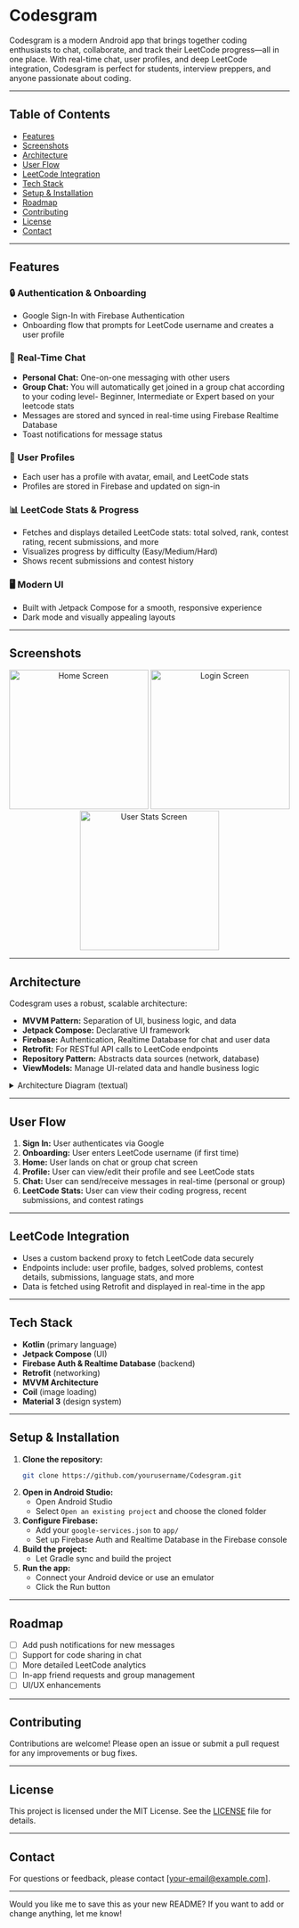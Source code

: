 # Codesgram

Codesgram is a modern Android app that brings together coding enthusiasts to chat, collaborate, and track their LeetCode progress—all in one place. With real-time chat, user profiles, and deep LeetCode integration, Codesgram is perfect for students, interview preppers, and anyone passionate about coding.

---

## Table of Contents

- [Features](#features)
- [Screenshots](#screenshots)
- [Architecture](#architecture)
- [User Flow](#user-flow)
- [LeetCode Integration](#leetcode-integration)
- [Tech Stack](#tech-stack)
- [Setup & Installation](#setup--installation)
- [Roadmap](#roadmap)
- [Contributing](#contributing)
- [License](#license)
- [Contact](#contact)

---

## Features

### 🔒 Authentication & Onboarding
- Google Sign-In with Firebase Authentication
- Onboarding flow that prompts for LeetCode username and creates a user profile

### 💬 Real-Time Chat
- **Personal Chat:** One-on-one messaging with other users
- **Group Chat:** You will automatically get joined in a group chat according to your coding level- Beginner, Intermediate or Expert based on your leetcode stats
-  Messages are stored and synced in real-time using Firebase Realtime Database
- Toast notifications for message status

### 👤 User Profiles
- Each user has a profile with avatar, email, and LeetCode stats
- Profiles are stored in Firebase and updated on sign-in

### 📊 LeetCode Stats & Progress
- Fetches and displays detailed LeetCode stats: total solved, rank, contest rating, recent submissions, and more
- Visualizes progress by difficulty (Easy/Medium/Hard)
- Shows recent submissions and contest history

### 🖥️ Modern UI
- Built with Jetpack Compose for a smooth, responsive experience
- Dark mode and visually appealing layouts

---

## Screenshots

<!-- Add screenshots of your app here -->
<p align="center">
  <img src="assets/screens/home_screen.png" alt="Home Screen" width="250"/>
  <img src="assets/screens/login_screen.png" alt="Login Screen" width="250"/>
  <img src="assets/screens/user_stats_screen.png" alt="User Stats Screen" width="250"/>
  <!-- Add more screenshots as needed -->
</p>

---

## Architecture

Codesgram uses a robust, scalable architecture:

- **MVVM Pattern:** Separation of UI, business logic, and data
- **Jetpack Compose:** Declarative UI framework
- **Firebase:** Authentication, Realtime Database for chat and user data
- **Retrofit:** For RESTful API calls to LeetCode endpoints
- **Repository Pattern:** Abstracts data sources (network, database)
- **ViewModels:** Manage UI-related data and handle business logic

<details>
<summary>Architecture Diagram (textual)</summary>

```
[UI (Jetpack Compose)]
      |
[ViewModel (LeetCodeStatsViewModel, UserProfileViewModel)]
      |
[Repository (LeetCodeRepository)]
      |
[Remote API (LeetCodeApiService)]   [Firebase (Auth, Realtime DB)]
```
</details>

---

## User Flow

1. **Sign In:** User authenticates via Google
2. **Onboarding:** User enters LeetCode username (if first time)
3. **Home:** User lands on chat or group chat screen
4. **Profile:** User can view/edit their profile and see LeetCode stats
5. **Chat:** User can send/receive messages in real-time (personal or group)
6. **LeetCode Stats:** User can view their coding progress, recent submissions, and contest ratings

---

## LeetCode Integration

- Uses a custom backend proxy to fetch LeetCode data securely
- Endpoints include: user profile, badges, solved problems, contest details, submissions, language stats, and more
- Data is fetched using Retrofit and displayed in real-time in the app

---

## Tech Stack

- **Kotlin** (primary language)
- **Jetpack Compose** (UI)
- **Firebase Auth & Realtime Database** (backend)
- **Retrofit** (networking)
- **MVVM Architecture**
- **Coil** (image loading)
- **Material 3** (design system)

---

## Setup & Installation

1. **Clone the repository:**
   ```bash
   git clone https://github.com/yourusername/Codesgram.git
   ```
2. **Open in Android Studio:**
   - Open Android Studio
   - Select `Open an existing project` and choose the cloned folder
3. **Configure Firebase:**
   - Add your `google-services.json` to `app/`
   - Set up Firebase Auth and Realtime Database in the Firebase console
4. **Build the project:**
   - Let Gradle sync and build the project
5. **Run the app:**
   - Connect your Android device or use an emulator
   - Click the Run button

---

## Roadmap

- [ ] Add push notifications for new messages
- [ ] Support for code sharing in chat
- [ ] More detailed LeetCode analytics
- [ ] In-app friend requests and group management
- [ ] UI/UX enhancements

---

## Contributing

Contributions are welcome! Please open an issue or submit a pull request for any improvements or bug fixes.

---

## License

This project is licensed under the MIT License. See the [LICENSE](LICENSE) file for details.

---

## Contact

For questions or feedback, please contact [your-email@example.com].

---

Would you like me to save this as your new README? If you want to add or change anything, let me know!
